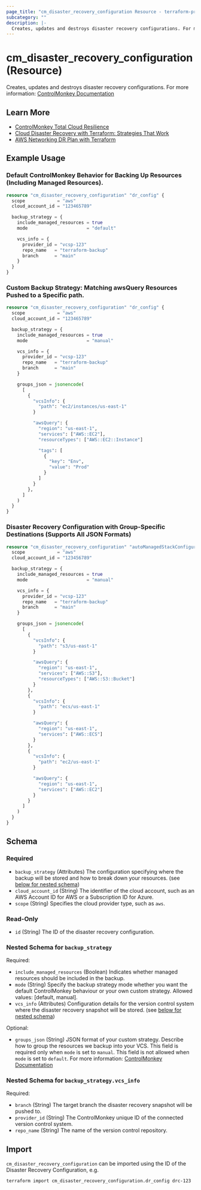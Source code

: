 ```yaml
---
page_title: "cm_disaster_recovery_configuration Resource - terraform-provider-cm"
subcategory: ""
description: |-
  Creates, updates and destroys disaster recovery configurations. For more information: ControlMonkey Documentation https://docs.controlmonkey.io/main-concepts/disaster-recovery
---
```


# cm_disaster_recovery_configuration (Resource)

Creates, updates and destroys disaster recovery configurations. For more information: [ControlMonkey Documentation](https://docs.controlmonkey.io/main-concepts/disaster-recovery)

## Learn More

- [ControlMonkey Total Cloud Resilience](https://controlmonkey.io/solution/cloud-resilience/)
- [Cloud Disaster Recovery with Terraform: Strategies That Work](https://controlmonkey.io/blog/cloud-disaster-recovery/)
- [AWS Networking DR Plan with Terraform](https://controlmonkey.io/blog/aws_networking_architecture_dr_plan/)

## Example Usage
### Default ControlMonkey Behavior for Backing Up Resources (Including Managed Resources).
```terraform
resource "cm_disaster_recovery_configuration" "dr_config" {
  scope            = "aws"
  cloud_account_id = "123465789"

  backup_strategy = {
    include_managed_resources = true
    mode                      = "default"

    vcs_info = {
      provider_id = "vcsp-123"
      repo_name   = "terraform-backup"
      branch      = "main"
    }
  }
}
```

### Custom Backup Strategy: Matching awsQuery Resources Pushed to a Specific path.
```terraform
resource "cm_disaster_recovery_configuration" "dr_config" {
  scope            = "aws"
  cloud_account_id = "123465789"

  backup_strategy = {
    include_managed_resources = true
    mode                      = "manual"

    vcs_info = {
      provider_id = "vcsp-123"
      repo_name   = "terraform-backup"
      branch      = "main"
    }

    groups_json = jsonencode(
      [
        {
          "vcsInfo": {
            "path": "ec2/instances/us-east-1"
          }

          "awsQuery": {
            "region": "us-east-1",
            "services": ["AWS::EC2"],
            "resourceTypes": ["AWS::EC2::Instance"]

            "tags": [
              {
                "key": "Env",
                "value": "Prod"
              }
            ]
          }
        },
      ]
    )
  }
}
```

### Disaster Recovery Configuration with Group-Specific Destinations (Supports All JSON Formats)
```terraform
resource "cm_disaster_recovery_configuration" "autoManagedStackConfiguration" {
  scope            = "aws"
  cloud_account_id = "123456789"

  backup_strategy = {
    include_managed_resources = true
    mode                      = "manual"

    vcs_info = {
      provider_id = "vcsp-123"
      repo_name   = "terraform-backup"
      branch      = "main"
    }

    groups_json = jsonencode(
      [
        {
          "vcsInfo": {
            "path": "s3/us-east-1"
          }

          "awsQuery": {
            "region": "us-east-1",
            "services": ["AWS::S3"],
            "resourceTypes": ["AWS::S3::Bucket"]
          }
        },
        {
          "vcsInfo": {
            "path": "ecs/us-east-1"
          }

          "awsQuery": {
            "region": "us-east-1",
            "services": ["AWS::ECS"]
          }
        },
        {
          "vcsInfo": {
            "path": "ec2/us-east-1"
          }

          "awsQuery": {
            "region": "us-east-1",
            "services": ["AWS::EC2"]
          }
        }
      ]
    )
  }
}
```

<!-- schema generated by tfplugindocs -->
## Schema

### Required

- `backup_strategy` (Attributes) The configuration specifying where the backup will be stored and how to break down your resources. (see [below for nested schema](#nestedatt--backup_strategy))
- `cloud_account_id` (String) The identifier of the cloud account, such as an AWS Account ID for AWS or a Subscription ID for Azure.
- `scope` (String) Specifies the cloud provider type, such as `aws`.

### Read-Only

- `id` (String) The ID of the disaster recovery configuration.

<a id="nestedatt--backup_strategy"></a>
### Nested Schema for `backup_strategy`

Required:

- `include_managed_resources` (Boolean) Indicates whether managed resources should be included in the backup.
- `mode` (String) Specify the backup strategy mode whether you want the default ControlMonkey behaviour or your own custom strategy. Allowed values: [default, manual].
- `vcs_info` (Attributes) Configuration details for the version control system where the disaster recovery snapshot will be stored. (see [below for nested schema](#nestedatt--backup_strategy--vcs_info))

Optional:

- `groups_json` (String) JSON format of your custom strategy. Describe how to group the resources we backup into your VCS. This field is required only when `mode` is set to `manual`. This field is not allowed when `mode` is set to `default`.
For more information: [ControlMonkey Documentation](https://docs.controlmonkey.io/main-concepts/disaster-recovery/infrastructure-daily-backup#how-to-configure)

<a id="nestedatt--backup_strategy--vcs_info"></a>
### Nested Schema for `backup_strategy.vcs_info`

Required:

- `branch` (String) The target branch the disaster recovery snapshot will be pushed to.
- `provider_id` (String) The ControlMonkey unique ID of the connected version control system.
- `repo_name` (String) The name of the version control repository.

## Import

`cm_disaster_recovery_configuration` can be imported using the ID of the Disaster Recovery Configuration, e.g.

```shell
terraform import cm_disaster_recovery_configuration.dr_config drc-123
```